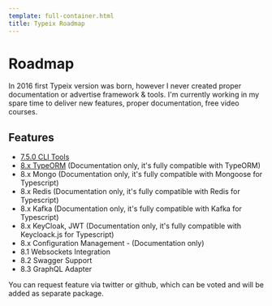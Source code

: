 ```yaml
---
template: full-container.html
title: Typeix Roadmap
---
```

# Roadmap
In 2016 first Typeix version was born, however I never created proper documentation or advertise framework & tools.
I'm currently working in my spare time to deliver new features, proper documentation, free video courses.

## Features
* [7.5.0 CLI Tools](getting-started.md)
* [8.x TypeORM](documentation/type-orm.md) (Documentation only, it's fully compatible with TypeORM)
* 8.x Mongo (Documentation only, it's fully compatible with Mongoose for Typescript)
* 8.x Redis (Documentation only, it's fully compatible with Redis for Typescript)
* 8.x Kafka (Documentation only, it's fully compatible with Kafka for Typescript)
* 8.x KeyCloak, JWT (Documentation only, it's fully compatible with Keycloack.js for Typescript)
* 8.x Configuration Management - (Documentation only)
* 8.1 Websockets Integration
* 8.2 Swagger Support
* 8.3 GraphQL Adapter


You can request feature via twitter or github, which can be voted and will be added as separate package.
